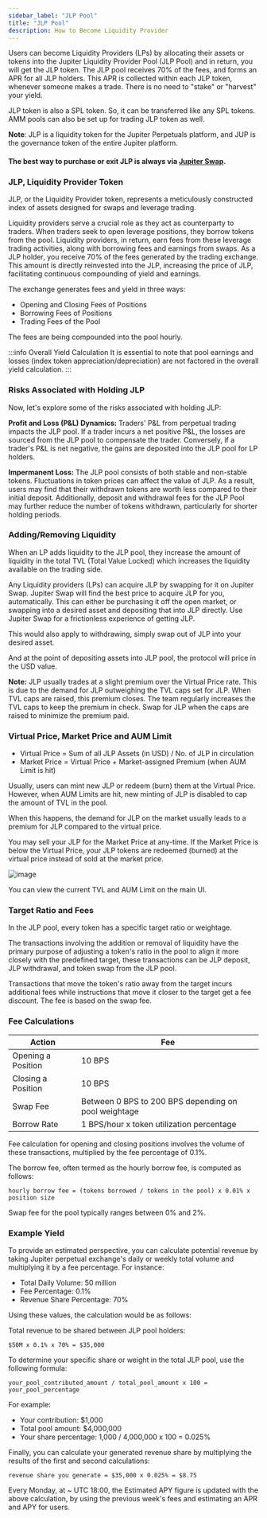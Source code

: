 ```yaml
---
sidebar_label: "JLP Pool"
title: "JLP Pool"
description: How to Become Liquidity Provider
---
```


Users can become Liquidity Providers (LPs) by allocating their assets or tokens into the Jupiter Liquidity Provider Pool (JLP Pool) and in return, you will get the JLP token. The JLP pool receives 70% of the fees, and forms an APR for all JLP holders. This APR is collected within each JLP token, whenever someone makes a trade. There is no need to "stake" or "harvest" your yield.

JLP token is also a SPL token. So, it can be transferred like any SPL tokens. AMM pools can also be set up for trading JLP token as well.

**Note**: JLP is a liquidity token for the Jupiter Perpetuals platform, and JUP is the governance token of the entire Jupiter platform.

#### The best way to purchase or exit JLP is always via [Jupiter Swap](https://jup.ag/swap/USDC-JLP).

### JLP, Liquidity Provider Token

JLP, or the Liquidity Provider token, represents a meticulously constructed index of assets designed for swaps and leverage trading.

Liquidity providers serve a crucial role as they act as counterparty to traders. When traders seek to open leverage positions, they borrow tokens from the pool. Liquidity providers, in return, earn fees from these leverage trading activities, along with borrowing fees and earnings from swaps. As a JLP holder, you receive 70% of the fees generated by the trading exchange. This amount is directly reinvested into the JLP, increasing the price of JLP, facilitating continuous compounding of yield and earnings.

The exchange generates fees and yield in three ways:
- Opening and Closing Fees of Positions
- Borrowing Fees of Positions
- Trading Fees of the Pool

The fees are being compounded into the pool hourly.

:::info Overall Yield Calculation
It is essential to note that pool earnings and losses (index token appreciation/depreciation) are not factored in the overall yield calculation.
:::

### Risks Associated with Holding JLP

Now, let's explore some of the risks associated with holding JLP:

**Profit and Loss (P&L) Dynamics:** Traders' P&L from perpetual trading impacts the JLP pool. If a trader incurs a net positive P&L, the losses are sourced from the JLP pool to compensate the trader. Conversely, if a trader's P&L is net negative, the gains are deposited into the JLP pool for LP holders.

**Impermanent Loss:** The JLP pool consists of both stable and non-stable tokens. Fluctuations in token prices can affect the value of JLP. As a result, users may find that their withdrawn tokens are worth less compared to their initial deposit. Additionally, deposit and withdrawal fees for the JLP Pool may further reduce the number of tokens withdrawn, particularly for shorter holding periods.

### Adding/Removing Liquidity

When an LP adds liquidity to the JLP pool, they increase the amount of liquidity in the total TVL (Total Value Locked) which increases the liquidity available on the trading side.

Any Liquidity providers (LPs) can acquire JLP by swapping for it on Jupiter Swap. Jupiter Swap will find the best price to acquire JLP for you, automatically. This can either be purchasing it off the open market, or swapping into a desired asset and depositing that into JLP directly. Use Jupiter Swap for a frictionless experience of getting JLP.

This would also apply to withdrawing, simply swap out of JLP into your desired asset.

And at the point of depositing assets into JLP pool, the protocol will price in the USD value.

**Note:** JLP usually trades at a slight premium over the Virtual Price rate. This is due to the demand for JLP outweighing the TVL caps set for JLP. When TVL caps are raised, this premium closes. The team regularly increases the TVL caps to keep the premium in check. Swap for JLP when the caps are raised to minimize the premium paid.

### Virtual Price, Market Price and AUM Limit

* Virtual Price = Sum of all JLP Assets (in USD) / No. of JLP in circulation
* Market Price = Virtual Price + Market-assigned Premium (when AUM Limit is hit)

Usually, users can mint new JLP or redeem (burn) them at the Virtual Price. However, when AUM Limits are hit, new minting of JLP is disabled to cap the amount of TVL in the pool.

When this happens, the demand for JLP on the market usually leads to a premium for JLP compared to the virtual price.

You may sell your JLP for the Market Price at any-time. If the Market Price is below the Virtual Price, your JLP tokens are redeemed (burned) at the virtual price instead of sold at the market price.

![image](https://github.com/jup-ag/space-station/assets/155345966/666557fa-a60c-4060-a586-6aaeb1539b31)

You can view the current TVL and AUM Limit on the main UI.

### Target Ratio and Fees

In the JLP pool, every token has a specific target ratio or weightage.

The transactions involving the addition or removal of liquidity have the primary purpose of adjusting a token's ratio in the pool to align it more closely with the predefined target, these transactions can be JLP deposit, JLP withdrawal, and token swap from the JLP pool.

Transactions that move the token's ratio away from the target incurs additional fees while instructions that move it closer to the target get a fee discount. The fee is based on the swap fee.

### Fee Calculations

| Action | Fee |
|---|---|
| Opening a Position | 10 BPS |
| Closing a Position | 10 BPS |
| Swap Fee | Between 0 BPS to 200 BPS depending on pool weightage |
| Borrow Rate | 1 BPS/hour x token utilization percentage |

Fee calculation for opening and closing positions involves the volume of these transactions, multiplied by the fee percentage of 0.1%.

The borrow fee, often termed as the hourly borrow fee, is computed as follows:

```
hourly borrow fee = (tokens borrowed / tokens in the pool) x 0.01% x position size
```

Swap fee for the pool typically ranges between 0% and 2%.

### Example Yield

To provide an estimated perspective, you can calculate potential revenue by taking Jupiter perpetual exchange's daily or weekly total volume and multiplying it by a fee percentage. For instance:

* Total Daily Volume: 50 million
* Fee Percentage: 0.1%
* Revenue Share Percentage: 70%

Using these values, the calculation would be as follows:

Total revenue to be shared between JLP pool holders:

```
$50M x 0.1% x 70% = $35,000
```

To determine your specific share or weight in the total JLP pool, use the following formula:

```
your_pool_contributed_amount / total_pool_amount x 100 = your_pool_percentage
```

For example:

* Your contribution: $1,000
* Total pool amount: $4,000,000
* Your share percentage: 1,000 / 4,000,000 x 100 = 0.025%

Finally, you can calculate your generated revenue share by multiplying the results of the first and second calculations:

```
revenue share you generate = $35,000 x 0.025% = $8.75
```

Every Monday, at ~ UTC 18:00, the Estimated APY figure is updated with the above calculation, by using the previous week's fees and estimating an APR and APY for users.
